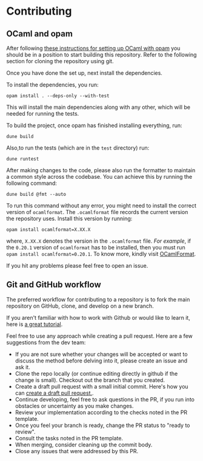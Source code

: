 # Contributing

## OCaml and opam

After following [these instructions for setting up OCaml with opam](https://v3.ocaml.org/docs/up-and-running) you should be in a position to start building this repository. Refer to the following section for cloning the repository using git.

Once you have done the set up, next install the dependencies. 

To install the dependencies, you run: 

```
opam install . --deps-only --with-test
```

This will install the main dependencies along with any other, which will be needed for running the tests. 

To build the project, once opam has finished installing everything, run:

```
dune build
```

Also,to run the tests (which are in the `test` directory) run:

```
dune runtest
```


After making changes to the code, please also run the formatter to maintain a common style across the codebase. You can achieve this by running the following command:

```
dune build @fmt --auto
```

To run this command without any error, you might need to install the correct version of `ocamlformat`. The `.ocamlformat` file records the current version the repository uses. Install this version by running:

```
opam install ocamlformat=X.XX.X
```

where, `X.XX.X` denotes the version in the `.ocamlformat` file. *For example*, if the `0.20.1` version of `ocamlformat` has to be installed, then you must run `opam install ocamlformat=0.20.1`. To know more, kindly visit [OCamlFormat](https://github.com/ocaml-ppx/ocamlformat).

If you hit any problems please feel free to open an issue. 

## Git and GitHub workflow

The preferred workflow for contributing to a repository is to fork the main repository on GitHub, clone, and develop on a new branch.

If you aren't familiar with how to work with Github or would like to learn it, here is [a great tutorial](https://app.egghead.io/playlists/how-to-contribute-to-an-open-source-project-on-github).

Feel free to use any approach while creating a pull request. Here are a few suggestions from the dev team:

- If you are not sure whether your changes will be accepted or want to discuss the method before delving into it, please create an issue and ask it.
- Clone the repo locally (or continue editing directly in github if the change is small). Checkout
  out the branch that you created.
- Create a draft pull request with a small initial commit. Here's how you can [create a draft pull request.](https://github.blog/2019-02-14-introducing-draft-pull-requests/).
- Continue developing, feel free to ask questions in the PR, if you run into obstacles or uncertainty as you make changes.
- Review your implementation according to the checks noted in the PR template.
- Once you feel your branch is ready, change the PR status to "ready to review".
- Consult the tasks noted in the PR template.
- When merging, consider cleaning up the commit body.
- Close any issues that were addressed by this PR.
